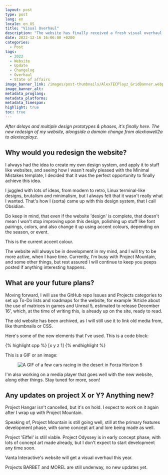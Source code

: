 ```yaml
---
layout: post
type: post
lang: en
locale: en_US
title: "Visual Overhaul"
description: "The website has finally received a fresh visual overhaul! See what is new, here."
date: 2022-12-16 16:06:00 +0200
categories:
  - Post
tags:
  - 2022
  - Website
  - Update
  - Changelog
  - Overhaul
  - State of affairs
image_banner_link: /images/post-thumbnails/AlexTECPlayz_GridBanner.webp
image_banner_alt: 
metadata_proglang:
metadata_platforms:
metadata_timespan:
highlight: true
toc: true
---
```


*After delays and multiple design prototypes & phases, it's finally here. The new redesign of my website, alongside a domain change from alexhowell2a to alextecplayz.*

## Why would you redesign the website?

I always had the idea to create my own design system, and apply it to stuff like websites, and seeing how I wasn't really pleased with the Minimal Mistakes template, I decided that it was the perfect opportunity to finally achieve this idea.

I juggled with lots of ideas, from modern to retro, Linux terminal-like designs, brutalism and minimalism, but I always felt that it wasn't really what I wanted. That's how I (sorta) came up with this design system, that I call Obsidian.

Do keep in mind, that even if the website 'design' is complete, that doesn't mean I won't stop improving upon this design, polishing up stuff like font pairings, colors, and also change it up using accent colours, depending on the season, or event.

This is the current accent colour.

The website will always be in development in my mind, and I will try to be more active, when I have time. Currently, I'm busy with Project Mountain, and some other things, but rest assured I will continue to keep you peeps posted if anything interesting happens.

## What are your future plans?

Moving forward, I will use the GitHub repo Issues and Projects categories to set up To-Do lists and roadmaps for the website, for example 'Article about the use of matrices in games and Unreal 5, estimated to release December 16', which, at the time of writing this, is already up on the site, ready to read.

The old website has been archived, as I will still use it to link old media from, like thumbnails or CSS.

Here's some of the new elements that I've used. This is a code block:

{% highlight cpp %}
[x y z 1]
{% endhighlight %}

This is a GIF or an image:

<figure class="image-frame">
  <img class="post-image-size" src="{{ site.baseurl }}/images/post-media/fh5gif.gif" alt="A GIF of a few cars racing in the desert in Forza Horizon 5" title="A GIF of a few cars racing in the desert in Forza Horizon 5">
  <div class="image-frame-buttons">
    <a class="image-frame-button rem1 bold grotesk" href="{{ site.baseurl }}/images/post-media/fh5gif.gif" title="Maximize the image"><i data-lucide="maximize"></i></a>
  </div>
</figure>

I'm also working on a media player that goes well with the new website, along other things. Stay tuned for more, soon!

## Any updates on project X or Y? Anything new?

Project Hangar isn't cancelled, but it's on hold. I expect to work on it again after I wrap up with Project Mountain.

Speaking of, Project Mountain is still going well, still at the primary features development phase, with some concept art and lore being made as well.

Project 'Eiffel' is still viable. Project Odyssey is in early concept phase, with lots of concept art made already, but I don't expect to start development any time soon.

Vanta Interactive's website will get a visual overhaul this year.

Projects BARBET and MOREL are still underway, no new updates yet.
